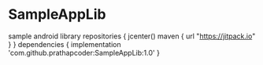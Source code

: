 # SampleAppLib
sample android library
  repositories {
        jcenter()
        maven { url "https://jitpack.io" }
   }
   dependencies {
         implementation 'com.github.prathapcoder:SampleAppLib:1.0'
   }
